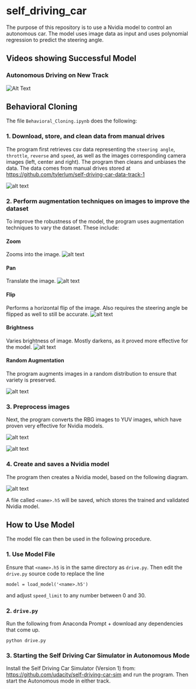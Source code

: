 # self_driving_car

The purpose of this repository is to use a Nvidia model to control an autonomous car. The model uses image data as input and uses polynomial regression to predict the steering angle. 

## Videos showing Successful Model

### Autonomous Driving on New Track
![Alt Text](self_driving_car\output_gifs\Autonomous.gif)

## Behavioral Cloning

The file `Behavioral_Cloning.ipynb` does the following:

### 1. Download, store, and clean data from manual drives

The program first retrieves csv data representing the `steering angle`, `throttle`, `reverse` and `speed`, as well as the images corresponding camera images (left, center and right). The program then cleans and unbiases the data. The data comes from manual drives stored at https://github.com/tylerlum/self-driving-car-data-track-1

![alt text](images/Unbias_Data.png?raw=true "Unbias Data")

### 2. Perform augmentation techniques on images to improve the dataset

To improve the robustness of the model, the program uses augmentation techniques to vary the dataset. These include:

#### Zoom

Zooms into the image.
![alt text](images/Zoom.png?raw=true "Zoom")

#### Pan

Translate the image.
![alt text](images/Pan.png?raw=true "Pan")

#### Flip

Performs a horizontal flip of the image. Also requires the steering angle be flipped as well to still be accurate.
![alt text](images/Flip.png?raw=true "Flip")

#### Brightness

Varies brightness of image. Mostly darkens, as it proved more effective for the model.
![alt text](images/Brightness.png?raw=true "Brightness")

#### Random Augmentation

The program augments images in a random distribution to ensure that variety is preserved.

![alt text](images/Random_Augmentation.png?raw=true "Random Augmentation")

### 3. Preprocess images

Next, the program converts the RBG images to YUV images, which have proven very effective for Nvidia models.

![alt text](images/Preprocess.png?raw=true "Preprocess")

![alt text](images/Preprocess_Augmentation.png?raw=true "Preprocess+Augmentation")

### 4. Create and saves a Nvidia model

The program then creates a Nvidia model, based on the following diagram.

![alt text](images/Nvidia_Model.png?raw=true "Nvidia Model")

 
A file called `<name>.h5` will be saved, which stores the trained and validated Nvidia model.

## How to Use Model

The model file can then be used in the following procedure.
  
### 1. Use Model File

Ensure that `<name>.h5` is in the same directory as `drive.py`. Then edit the `drive.py` source code to replace the line

```
model = load_model('<name>.h5')
```

and adjust `speed_limit` to any number between 0 and 30.

### 2. `drive.py`

Run the following from Anaconda Prompt + download any dependencies that come up.

```
python drive.py
```

### 3. Starting the Self Driving Car Simulator in Autonomous Mode

Install the Self Driving Car Simulator (Version 1) from: https://github.com/udacity/self-driving-car-sim and run the program. Then start the Autonomous mode in either track.


